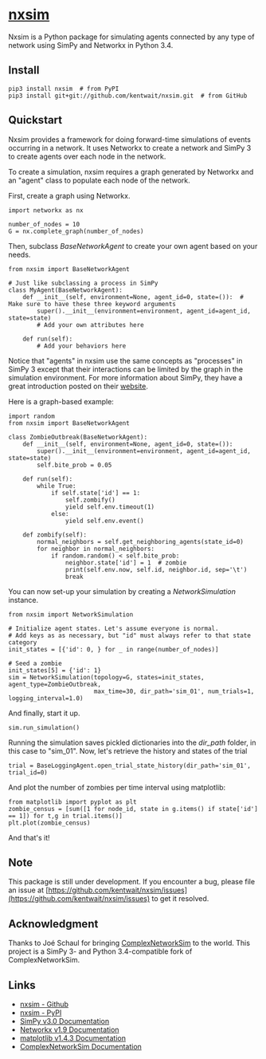# [nxsim](https://github.com/kentwait/nxsim)

Nxsim is a Python package for simulating agents connected by any type of network using
SimPy and Networkx in Python 3.4.

## Install

    pip3 install nxsim  # from PyPI
    pip3 install git+git://github.com/kentwait/nxsim.git  # from GitHub

## Quickstart
Nxsim provides a framework for doing forward-time simulations of events occurring in a network. It uses Networkx to
create a network and SimPy 3 to create agents over each node in the network.

To create a simulation, nxsim requires a graph generated by Networkx and an "agent" class to populate each node of the
network.

First, create a graph using Networkx.

    import networkx as nx

    number_of_nodes = 10
    G = nx.complete_graph(number_of_nodes)

Then, subclass *BaseNetworkAgent* to create your own agent based on your needs.

    from nxsim import BaseNetworkAgent

    # Just like subclassing a process in SimPy
    class MyAgent(BaseNetworkAgent):
        def __init__(self, environment=None, agent_id=0, state=()):  # Make sure to have these three keyword arguments
            super().__init__(environment=environment, agent_id=agent_id, state=state)
            # Add your own attributes here

        def run(self):
            # Add your behaviors here

Notice that "agents" in nxsim use the same concepts as "processes" in SimPy 3 except that their interactions can be
limited by the graph in the simulation environment. For more information about SimPy, they have a great introduction
posted on their [website](https://simpy.readthedocs.org/en/latest/simpy_intro/index.html).

Here is a graph-based example:

    import random
    from nxsim import BaseNetworkAgent

    class ZombieOutbreak(BaseNetworkAgent):
        def __init__(self, environment=None, agent_id=0, state=()):
            super().__init__(environment=environment, agent_id=agent_id, state=state)
            self.bite_prob = 0.05

        def run(self):
            while True:
                if self.state['id'] == 1:
                    self.zombify()
                    yield self.env.timeout(1)
                else:
                    yield self.env.event()

        def zombify(self):
            normal_neighbors = self.get_neighboring_agents(state_id=0)
            for neighbor in normal_neighbors:
                if random.random() < self.bite_prob:
                    neighbor.state['id'] = 1  # zombie
                    print(self.env.now, self.id, neighbor.id, sep='\t')
                    break

You can now set-up your simulation by creating a *NetworkSimulation* instance.

    from nxsim import NetworkSimulation

    # Initialize agent states. Let's assume everyone is normal.
    # Add keys as as necessary, but "id" must always refer to that state category
    init_states = [{'id': 0, } for _ in range(number_of_nodes)]

    # Seed a zombie
    init_states[5] = {'id': 1}
    sim = NetworkSimulation(topology=G, states=init_states, agent_type=ZombieOutbreak,
                            max_time=30, dir_path='sim_01', num_trials=1, logging_interval=1.0)

And finally, start it up.

    sim.run_simulation()

Running the simulation saves pickled dictionaries into the *dir_path* folder, in this case to "sim_01".
Now, let's retrieve the history and states of the trial

    trial = BaseLoggingAgent.open_trial_state_history(dir_path='sim_01', trial_id=0)

And plot the number of zombies per time interval using matplotlib:

    from matplotlib import pyplot as plt
    zombie_census = [sum([1 for node_id, state in g.items() if state['id'] == 1]) for t,g in trial.items()]
    plt.plot(zombie_census)

And that's it!

## Note
This package is still under development. If you encounter a bug, please file an issue at [https://github.com/kentwait/nxsim/issues](https://github.com/kentwait/nxsim/issues) to get it resolved.

## Acknowledgment
Thanks to Joé Schaul for bringing [ComplexNetworkSim](https://github.com/jschaul/ComplexNetworkSim) to the world.
This project is a SimPy 3- and Python 3.4-compatible fork of ComplexNetworkSim.

## Links
- [nxsim - Github](https://github.com/kentwait/nxsim)
- [nxsim - PyPI](https://pypi.python.org/pypi/nxsim)
- [SimPy v3.0 Documentation](https://simpy.readthedocs.org/en/latest/contents.html)
- [Networkx v1.9 Documentation](http://networkx.github.io/documentation/networkx-1.9.1)
- [matplotlib v1.4.3 Documentation](http://matplotlib.org/users/)
- [ComplexNetworkSim Documentation](https://pythonhosted.org/ComplexNetworkSim)
